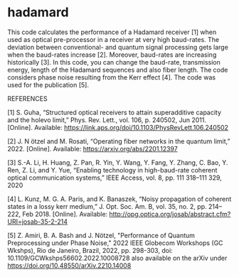 # hadamard
This code calculates the performance of a Hadamard receiver [1] when used as optical pre-processor in a receiver at very high baud-rates. The deviation between conventional- and quantum signal processing gets large when the baud-rates increase [2]. Moreover, baud-rates are increasing historically [3]. 
In this code, you can change the baud-rate, transmission energy, length of the Hadamard sequences and also fiber length. The code considers phase noise resulting from the Kerr effect [4]. The code was used for the publication [5].



REFERENCES

[1] S. Guha, “Structured optical receivers to attain superadditive capacity and the holevo limit,” Phys. Rev. Lett., vol. 106, p. 240502, Jun 2011. [Online]. Available: https://link.aps.org/doi/10.1103/PhysRevLett.106.240502

[2] J. N ̈otzel and M. Rosati, “Operating fiber networks in the quantum limit,” 2022. [Online]. Available: https://arxiv.org/abs/2201.12397

[3] S.-A. Li, H. Huang, Z. Pan, R. Yin, Y. Wang, Y. Fang, Y. Zhang, C. Bao, Y. Ren, Z. Li, and Y. Yue, “Enabling technology in high-baud-rate coherent optical communication systems,” IEEE Access, vol. 8, pp. 111 318–111 329, 2020

[4] L. Kunz, M. G. A. Paris, and K. Banaszek, “Noisy propagation of coherent states in a lossy kerr medium,” J. Opt. Soc. Am. B, vol. 35, no. 2, pp. 214–222, Feb 2018. [Online]. Available: http://opg.optica.org/josab/abstract.cfm?URI=josab-35-2-214

[5] Z. Amiri, B. A. Bash and J. Nötzel, "Performance of Quantum Preprocessing under Phase Noise," 2022 IEEE Globecom Workshops (GC Wkshps), Rio de Janeiro, Brazil, 2022, pp. 298-303, doi: 10.1109/GCWkshps56602.2022.10008728
also available on the arXiv under https://doi.org/10.48550/arXiv.2210.14008
